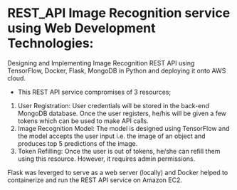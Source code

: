 # REST_API Image Recognition service using Web Development Technologies:
Designing and Implementing Image Recognition REST API using TensorFlow, Docker, Flask, MongoDB in Python and deploying it onto AWS cloud.

- This REST API service compromises of 3 resources;
1) User Registration: User credentials will be stored in the back-end MongoDB database. Once the user registers, he/his will be given a few tokens which can be used to make API calls.
2) Image Recognition Model: The model is designed using TensorFlow and the model accepts the user input i.e. the image of an object and produces top 5 predictions of the image.
3) Token Refilling: Once the user is out of tokens, he/she can refill them using this resource. However, it requires admin permissions.

Flask was leverged to serve as a web server (locally) and Docker helped to containerize and run the REST API service on Amazon EC2. 
